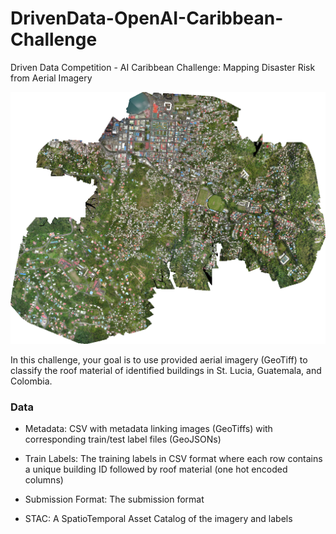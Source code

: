 # DrivenData-OpenAI-Caribbean-Challenge

Driven Data Competition - AI Caribbean Challenge: Mapping Disaster Risk from Aerial Imagery


![alt text](https://github.com/i-mein/DrivenData-OpenAI-Caribbean-Competition/blob/master/images/drivendata.png)


In this challenge, your goal is to use provided aerial imagery (GeoTiff) to classify the roof material of identified buildings in St. Lucia, Guatemala, and Colombia. 


### Data 

- Metadata: CSV with metadata linking images (GeoTiffs) with corresponding train/test label files (GeoJSONs)


- Train Labels: The training labels in CSV format where each row contains a unique building ID followed by roof material (one hot encoded columns)


- Submission Format: The submission format


- STAC: A SpatioTemporal Asset Catalog of the imagery and labels
